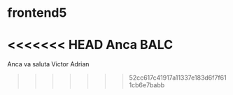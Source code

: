 # frontend5
<<<<<<< HEAD
Anca BALC
=======
Anca va saluta
Victor
Adrian
>>>>>>> 52cc617c41917a11337e183d6f7f611cb6e7babb

